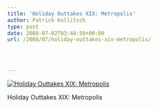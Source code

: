 ```yaml
---
title: 'Holiday Outtakes XIX: Metropolis'
author: Patrick Kollitsch
type: post
date: 2008-07-02T03:44:50+00:00
url: /2008/07/holiday-outtakes-xix-metropolis/




---
```

<div class="flickr">
  <a href="http://www.flickr.com/photos/schreibblogade/2630962475/" title="Holiday Outtakes XIX: Metropolis"><img src="//farm4.static.flickr.com/3166/2630962475_abe521479e.jpg" alt="Holiday Outtakes XIX: Metropolis" /></a></p> 
  
  <p>
    Holiday Outtakes <span class="caps">XIX</span>: Metropolis
  </p>
</div>